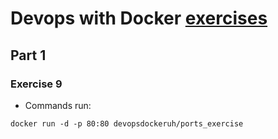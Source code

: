# Devops with Docker [exercises](https://devopswithdocker.com/exercises/)

## Part 1

### Exercise 9

- Commands run:

```
docker run -d -p 80:80 devopsdockeruh/ports_exercise
```

